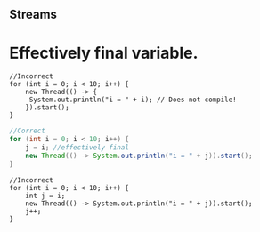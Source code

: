 ## Streams

# Effectively final variable.

```
//Incorrect
for (int i = 0; i < 10; i++) {
    new Thread(() -> {
     System.out.println("i = " + i); // Does not compile!
    }).start();
}
```
```java runnable
//Correct
for (int i = 0; i < 10; i++) {
    j = i; //effectively final
    new Thread(() -> System.out.println("i = " + j)).start();
}
```
```    
//Incorrect
for (int i = 0; i < 10; i++) {
    int j = i;
    new Thread(() -> System.out.println("i = " + j)).start();
    j++;
}
```
